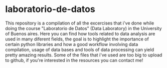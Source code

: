 # laboratorio-de-datos

This repository is a compilation of all the excercises that i've done while doing the course "Laboratorio de Datos" (Data Laboratory) in the University of Buenos aires.
Here you can find how tools related to data analysis are used in many diferent fields, the goal is to highlight the importance of certain python libraries and how a good workflow involving data compilation, usage of data bases and tools of data processing can yield pretty amazing results.
Some of the files that i've used are too big to upload to github, if you're interested in the resources you can contact me!
